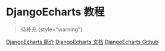 # DjangoEcharts 教程

<show-structure depth="2"/>

> 待补充
{style="warning"}


<seealso>
<category ref="ref_docs">
    <a href="https://mp.weixin.qq.com/s/mbFltx_QTy1gCFoP2OQvSA">DjangoEcharts 简介</a>
    <a href="https://django-echarts.readthedocs.io">DjangoEcharts 文档</a>
</category>
<category ref="ref_github">
    <a href="https://github.com/kinegratii/django-echarts">DjangoEcharts Github</a>
</category>
<category ref="ref_issues"></category>
<category ref="ref_hf"></category>
<category ref="ref_ms"></category>
</seealso>